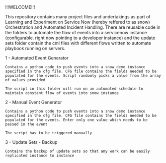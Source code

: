 !!!WELCOME!!!

This repository contains many project files and undertakings as part of Learning and Experiment on Service Now (hereby reffered to as snow) Orchestration and Automated Incident Handling. There are reusable code in the folders to automate the flow of events into a servicenow instance (configurable. right now pointing to a developer instance) and the update sets folder contain the cml files with different flows written to automate playbook running on servers.

1 - Automated Event Generator

    Contains a python code to push events into a snow demo instance specified in the cfg file. CFG file contains the fields needed to be populated for the events. Script randomly picks a value from the array of values provided

    The script in this folder will run on an automated schedule to maintain constant flow of events into snow instance

2 - Manual Event Generator

    Contains a python code to push events into a snow demo instance specified in the cfg file. CFG file contains the fields needed to be populated for the events. Enter only one value which needs to be passed in the event

    The script has to be triggered manually

3 - Update Sets - Backup

    Contains the backup of update sets so that any work can be easily replicated instance to instance
